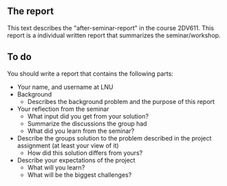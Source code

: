 ## The report
This text describes the "after-seminar-report" in the course 2DV611. This report is a individual written report that summarizes the seminar/workshop.

## To do
You should write a report that contains the following parts:

* Your name, and username at LNU
* Background
  * Describes the background problem and the purpose of this report
* Your reflection from the seminar
  * What input did you get from your solution?
  * Summarize the discussions the group had
  * What did you learn from the seminar?
* Describe the groups solution to the problem described in the project assignment (at least your view of it)
  * How did this solution differs from yours?
* Describe your expectations of the project
  * What will you learn?
  * What will be the biggest challenges?
  